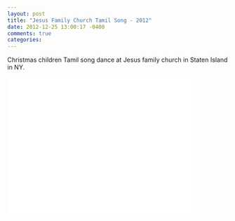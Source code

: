 ```yaml
---
layout: post
title: "Jesus Family Church Tamil Song - 2012"
date: 2012-12-25 13:00:17 -0400
comments: true
categories: 
---
```


Christmas children Tamil song dance at Jesus family church in Staten Island in NY. 


<iframe width="420" height="315" src="//www.youtube.com/embed/08nTcFj2yxQ" frameborder="0" allowfullscreen></iframe>